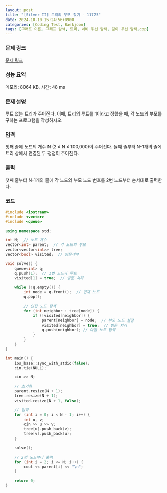 ```yaml
---
layout: post
title: "[Silver II] 트리의 부모 찾기 - 11725"
date: 2024-10-10 15:24:56+0900
categories: [Coding Test, Baekjoon]
tags: [그래프 이론, 그래프 탐색, 트리, 너비 우선 탐색, 깊이 우선 탐색,cpp]
---
```


### 문제 링크

[문제 링크](https://www.acmicpc.net/problem/11725)

### 성능 요약

메모리: 8064 KB, 시간: 48 ms

### 문제 설명

<p>루트 없는 트리가 주어진다. 이때, 트리의 루트를 1이라고 정했을 때, 각 노드의 부모를 구하는 프로그램을 작성하시오.</p>

### 입력

 <p>첫째 줄에 노드의 개수 N (2 ≤ N ≤ 100,000)이 주어진다. 둘째 줄부터 N-1개의 줄에 트리 상에서 연결된 두 정점이 주어진다.</p>

### 출력

 <p>첫째 줄부터 N-1개의 줄에 각 노드의 부모 노드 번호를 2번 노드부터 순서대로 출력한다.</p>

### 코드

```cpp
#include <iostream>
#include <vector>
#include <queue>

using namespace std;

int N;  // 노드 개수
vector<int> parent;  // 각 노드의 부모
vector<vector<int>> tree; 
vector<bool> visited;  // 방문여부

void solve() {
	queue<int> q;
	q.push(1);  // 1번 노드가 루트
	visited[1] = true;  // 방문 처리

	while (!q.empty()) {
		int node = q.front();  // 현재 노드
		q.pop();

		// 인접 노드 탐색
		for (int neighbor : tree[node]) {
			if (!visited[neighbor]) { 
				parent[neighbor] = node;  // 부모 노드 설정
				visited[neighbor] = true;  // 방문 처리
				q.push(neighbor); // 다음 노드 탐색
			}
		}
	}
}

int main() {
	ios_base::sync_with_stdio(false);
	cin.tie(NULL);

	cin >> N;

	// 초기화
	parent.resize(N + 1);
	tree.resize(N + 1);
	visited.resize(N + 1, false);

	// 입력
	for (int i = 0; i < N - 1; i++) {
		int u, v;
		cin >> u >> v;
		tree[u].push_back(v);
		tree[v].push_back(u);
	}

	solve();

	// 2번 노드부터 출력
	for (int i = 2; i <= N; i++) {
		cout << parent[i] << "\n";
	}

	return 0;
}

```
